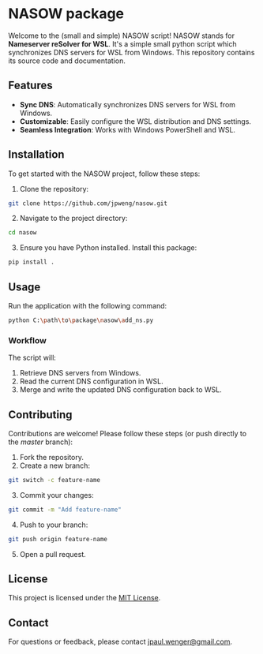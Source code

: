 # NASOW package

Welcome to the (small and simple) NASOW script! NASOW stands for **Nameserver reSolver for WSL**. It's a simple small python script which synchronizes DNS servers for WSL from Windows.
This repository contains its source code and documentation.

## Features

- **Sync DNS**: Automatically synchronizes DNS servers for WSL from Windows.
- **Customizable**: Easily configure the WSL distribution and DNS settings.
- **Seamless Integration**: Works with Windows PowerShell and WSL.

## Installation

To get started with the NASOW project, follow these steps:

1. Clone the repository:
  ```bash
  git clone https://github.com/jpweng/nasow.git
  ```
2. Navigate to the project directory:
  ```bash
  cd nasow
  ```
3. Ensure you have Python installed. Install this package:
  ```bash
  pip install .
  ```

## Usage

Run the application with the following command:
```bash
python C:\path\to\package\nasow\add_ns.py
```

### Workflow
The script will:
1. Retrieve DNS servers from Windows.
2. Read the current DNS configuration in WSL.
3. Merge and write the updated DNS configuration back to WSL.

## Contributing

Contributions are welcome! Please follow these steps (or push directly to the _master_ branch):

1. Fork the repository.
2. Create a new branch:
  ```bash
  git switch -c feature-name
  ```
3. Commit your changes:
  ```bash
  git commit -m "Add feature-name"
  ```
4. Push to your branch:
  ```bash
  git push origin feature-name
  ```
5. Open a pull request.

## License

This project is licensed under the [MIT License](LICENSE).

## Contact

For questions or feedback, please contact jpaul.wenger@gmail.com.